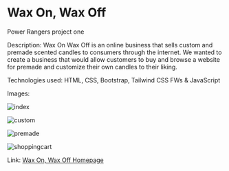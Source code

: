 # Wax On, Wax Off
Power Rangers project one

Description: 
Wax On Wax Off is an online business that sells custom and premade scented candles to consumers through the internet. We wanted to create a business that would allow customers to buy and browse a website for premade and customize their own candles to their liking.

Technologies used:
 HTML, CSS, Bootstrap, Tailwind CSS FWs & JavaScript

Images:

![index](/assets/images/readme_screenshots/project1home)

![custom](/assets/images/readme_screenshots/project1custom)

![premade](/assets/images/readme_screenshots/project1premade)

![shoppingcart](/assets/images/readme_screenshots/project1shoppingcart)


Link: 
[Wax On, Wax Off Homepage](https://terrencethe1.github.io/wax-on-wax-off/index.html)
